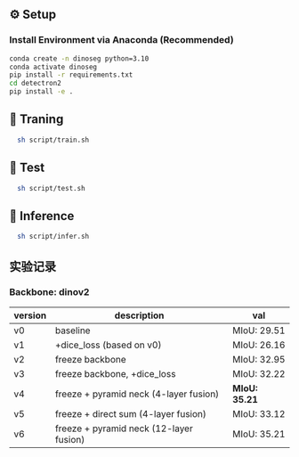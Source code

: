 
## ⚙️ Setup

### Install Environment via Anaconda (Recommended)
```bash
conda create -n dinoseg python=3.10
conda activate dinoseg
pip install -r requirements.txt
cd detectron2
pip install -e .
```

## 💫 Traning

```bash
  sh script/train.sh
```

## 💫 Test

```bash
  sh script/test.sh
```

## 💫 Inference

```bash
  sh script/infer.sh
```

## 实验记录

### Backbone: dinov2

| version | description                            | val           |
|---------|-------------------------------------|---------------|
| v0      | baseline                            | MIoU: 29.51   |
| v1      | +dice_loss (based on v0)            | MIoU: 26.16   |
| v2      | freeze backbone                     | MIoU: 32.95   |
| v3      | freeze backbone, +dice_loss          | MIoU: 32.22   |
| v4      | freeze + pyramid neck (4-layer fusion)| **MIoU: 35.21** |
| v5      | freeze + direct sum (4-layer fusion) | MIoU: 33.12   |
| v6      | freeze + pyramid neck (12-layer fusion)| MIoU: 35.21   |








